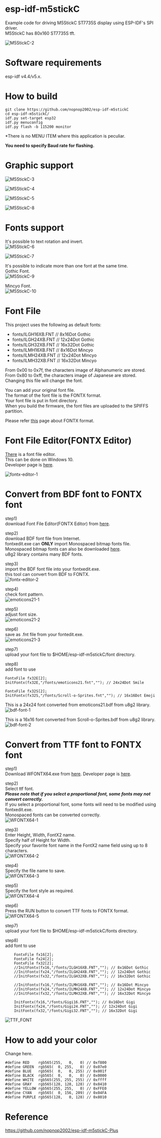 # esp-idf-m5stickC

Example code for driving M5StickC ST7735S display using ESP-IDF's SPI driver.   
M5StickC has 80x160 ST7735S tft.   

![M5StickC-2](https://user-images.githubusercontent.com/6020549/57962798-88284680-7956-11e9-862d-365667c9941d.JPG)

# Software requirements
esp-idf v4.4/v5.x.   

# How to build
```
git clone https://github.com/nopnop2002/esp-idf-m5stickC
cd esp-idf-m5stickC/
idf.py set-target esp32
idf.py menuconfig
idf.py flash -b 115200 monitor
```

\*There is no MENU ITEM where this application is peculiar.   

__You need to specify Baud rate for flashing.__   

# Graphic support
![M5StickC-3](https://user-images.githubusercontent.com/6020549/57962800-8c546400-7956-11e9-876d-795b6fe6d9e6.JPG)

![M5StickC-4](https://user-images.githubusercontent.com/6020549/57962802-8f4f5480-7956-11e9-806a-9e3c0bb7f98f.JPG)

![M5StickC-5](https://user-images.githubusercontent.com/6020549/57962803-924a4500-7956-11e9-8b30-44bfe19d136d.JPG)

![M5StickC-8](https://user-images.githubusercontent.com/6020549/57962809-9f673400-7956-11e9-998e-f2b26f3ded44.JPG)

# Fonts support
It's possible to text rotation and invert.   
![M5StickC-6](https://user-images.githubusercontent.com/6020549/57962805-96766280-7956-11e9-92a8-8778e62b7ef5.JPG)

![M5StickC-7](https://user-images.githubusercontent.com/6020549/57962808-9b3b1680-7956-11e9-8f7d-487c17d43dbf.JPG)

It's possible to indicate more than one font at the same time.   
Gothic Font.   
![M5StickC-9](https://user-images.githubusercontent.com/6020549/57962812-a2fabb00-7956-11e9-989f-b0fa90523c01.JPG)

Mincyo Font.   
![M5StickC-10](https://user-images.githubusercontent.com/6020549/57962814-a68e4200-7956-11e9-95ff-c735b336036d.JPG)

# Font File   
This project uses the following as default fonts:   
- fonts/ILGH16XB.FNT // 8x16Dot Gothic
- fonts/ILGH24XB.FNT // 12x24Dot Gothic
- fonts/ILGH32XB.FNT // 16x32Dot Gothic
- fonts/ILMH16XB.FNT // 8x16Dot Mincyo
- fonts/ILMH24XB.FNT // 12x24Dot Mincyo
- fonts/ILMH32XB.FNT // 16x32Dot Mincyo

From 0x00 to 0x7f, the characters image of Alphanumeric are stored.   
From 0x80 to 0xff, the characters image of Japanese are stored.   
Changing this file will change the font.

You can add your original font file.   
The format of the font file is the FONTX format.   
Your font file is put in font directory.   
When you build the firmware, the font files are uploaded to the SPIFFS partition.   

Please refer [this](http://elm-chan.org/docs/dosv/fontx_e.html) page about FONTX format.   

# Font File Editor(FONTX Editor)   
[There](http://elm-chan.org/fsw/fontxedit.zip) is a font file editor.   
This can be done on Windows 10.   
Developer page is [here](http://elm-chan.org/fsw_e.html).   

![fontx-editor-1](https://github.com/user-attachments/assets/76a8c96f-74c3-4583-a4f1-5664f0e81f3a)

# Convert from BDF font to FONTX font   
step1)   
download Font File Editor(FONTX Editor) from [here](http://elm-chan.org/fsw_e.html).   

step2)   
download BDF font file from Internet.   
fontxedit.exe can __ONLY__ import Monospaced bitmap fonts file.   
Monospaced bitmap fonts can also be downloaded [here](https://github.com/Tecate/bitmap-fonts).   
u8g2 library contains many BDF fonts.   

step3)   
import the BDF font file into your fontxedit.exe.   
this tool can convert from BDF to FONTX.   
![fontx-editor-2](https://github.com/user-attachments/assets/e47c6b07-88a5-4a10-929f-9956bffa3d76)

step4)   
check font pattern.   
![emoticons21-1](https://github.com/user-attachments/assets/8a094393-2fa4-4722-88b4-154d6b3ecf1f)

step5)   
adjust font size.   
![emoticons21-2](https://github.com/user-attachments/assets/4e3280c9-7d6e-4fee-99f2-1d8f029c2bf6)

step6)   
save as .fnt file from your fontedit.exe.   
![emoticons21-3](https://github.com/user-attachments/assets/7d4c7519-7d80-4098-8106-e84894b009dc)

step7)   
upload your font file to $HOME/esp-idf-m5stickC/font directory.   

step8)   
add font to use   
```
FontxFile fx32E[2];
InitFontx(fx32E,"/fonts/emoticons21.fnt",""); // 24x24Dot Smile

FontxFile fx32S[2];
InitFontx(fx32S,"/fonts/Scroll-o-Sprites.fnt",""); // 16x16Dot Emoji
```

This is a 24x24 font converted from emoticons21.bdf from u8g2 library.   
![bdf-font-1](https://github.com/user-attachments/assets/5b3cf0d4-0495-40b3-b1d2-f1d75a25b06e)

This is a 16x16 font converted from Scroll-o-Sprites.bdf from u8g2 library.   
![bdf-font-2](https://github.com/user-attachments/assets/a5f2022e-86a0-47ac-87a8-b88c77e7a959)

# Convert from TTF font to FONTX font  
step1)   
Download WFONTX64.exe from [here](https://github.com/nemuisan/WFONTX64/releases).
Developer page is [here](https://github.com/nemuisan/WFONTX64).   

step2)   
Select ttf font.   
___Please note that if you select a proportional font, some fonts may not convert correctly.___   
If you select a proportional font, some fonts will need to be modified using fontxedit.exe.   
Monospaced fonts can be converted correctly.   
![WFONTX64-1](https://github.com/user-attachments/assets/2193a3c4-021c-48e6-8486-2ce500bdac36)

step3)   
Enter Height, Width, FontX2 name.   
Specify half of Height for Width.   
Specify your favorite font name in the FontX2 name field using up to 8 characters.   
![WFONTX64-2](https://github.com/user-attachments/assets/c87a9ec9-8e28-4d34-8475-60b15a47fb22)


step4)   
Specify the file name to save.   
![WFONTX64-3](https://github.com/user-attachments/assets/9715d4bf-e460-41a6-9a4b-38c0f10020f7)

step5)   
Specify the font style as required.   
![WFONTX64-4](https://github.com/user-attachments/assets/0ff3072d-6a78-48ae-b855-60c692f8d771)

step6)   
Press the RUN button to convert TTF fonts to FONTX format.   
![WFONTX64-5](https://github.com/user-attachments/assets/d9797e3d-1fd6-4504-b161-c1280f1242c0)

step7)   
upload your font file to $HOME/esp-idf-m5stickC/fonts directory.   

step8)   
add font to use   
```
    FontxFile fx16[2];
    FontxFile fx24[2];
    FontxFile fx32[2];
    //InitFontx(fx16,"/fonts/ILGH16XB.FNT",""); // 8x16Dot Gothic
    //InitFontx(fx24,"/fonts/ILGH24XB.FNT",""); // 12x24Dot Gothic
    //InitFontx(fx32,"/fonts/ILGH32XB.FNT",""); // 16x32Dot Gothic

    //InitFontx(fx16,"/fonts/ILMH16XB.FNT",""); // 8x16Dot Mincyo
    //InitFontx(fx24,"/fonts/ILMH24XB.FNT",""); // 12x24Dot Mincyo
    //InitFontx(fx32,"/fonts/ILMH32XB.FNT",""); // 16x32Dot Mincyo

    InitFontx(fx16,"/fonts/Gigi16.FNT",""); // 8x16Dot Gigi
    InitFontx(fx24,"/fonts/Gigi24.FNT",""); // 12x24Dot Gigi
    InitFontx(fx32,"/fonts/Gigi32.FNT",""); // 16x32Dot Gigi
```

![TTF_FONT](https://github.com/user-attachments/assets/7b8c88d8-e347-48a8-b438-1779f2601230)

# How to add your color   
Change here.   
```
#define RED    rgb565(255,   0,   0) // 0xf800
#define GREEN  rgb565(  0, 255,   0) // 0x07e0
#define BLUE   rgb565(  0,   0, 255) // 0x001f
#define BLACK  rgb565(  0,   0,   0) // 0x0000
#define WHITE  rgb565(255, 255, 255) // 0xffff
#define GRAY   rgb565(128, 128, 128) // 0x8410
#define YELLOW rgb565(255, 255,   0) // 0xFFE0
#define CYAN   rgb565(  0, 156, 209) // 0x04FA
#define PURPLE rgb565(128,   0, 128) // 0x8010
```

# Reference   
https://github.com/nopnop2002/esp-idf-m5stickC-Plus
